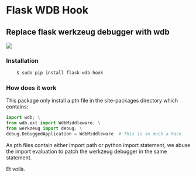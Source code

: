 # Flask WDB Hook
## Replace flask werkzeug debugger with wdb

[![](https://raw.github.com/Kozea/wdb/master/flask_wdb_hook/demo.gif)](https://raw.github.com/Kozea/wdb/master/flask_wdb_hook/demo.gif)


### Installation

```bash
    $ sudo pip install flask-wdb-hook
```

### How does it work

This package only install a pth file in the site-packages directory which contains:
```python
import wdb; \
from wdb.ext import WdbMiddleware; \
from werkzeug import debug; \
debug.DebuggedApplication = WdbMiddleware  # This is so much a hack
```

As pth files contain either import path or python import statement, we abuse the import evaluation to patch the werkzeug debugger in the same statement.

Et voilà.
